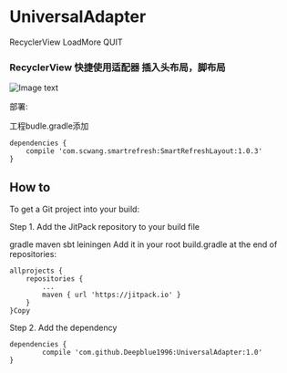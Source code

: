 # UniversalAdapter
RecyclerView LoadMore QUIT

### RecyclerView 快捷使用适配器 插入头布局，脚布局

![Image text](https://raw.githubusercontent.com/Deepblue1996/UniversalAdapter/master/20180203163000.jpg)

部署:
 
工程budle.gradle添加
<pre><code>dependencies {
    compile 'com.scwang.smartrefresh:SmartRefreshLayout:1.0.3'
}
</code></pre>

## How to

To get a Git project into your build:

Step 1. Add the JitPack repository to your build file

gradle
maven
sbt
leiningen
Add it in your root build.gradle at the end of repositories:

	allprojects {
		repositories {
			...
			maven { url 'https://jitpack.io' }
		}
	}Copy
Step 2. Add the dependency

	dependencies {
	        compile 'com.github.Deepblue1996:UniversalAdapter:1.0'
	}

